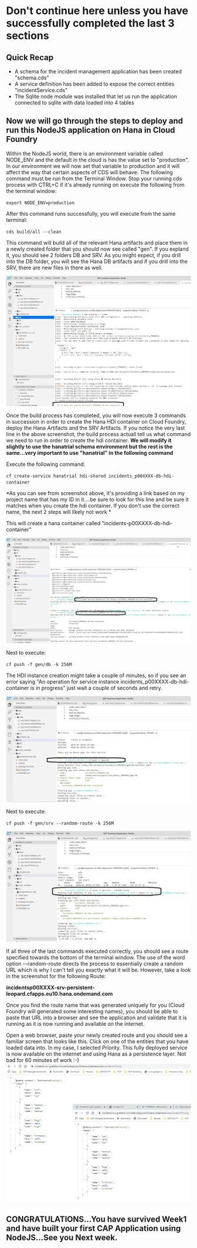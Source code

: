 # Don't continue here unless you have successfully completed the last 3 sections

## Quick Recap
- A schema for the incident management application has been created "schema.cds"
- A service definition has been added to expose the correct entities "incidentService.cds"
- The Sqlite node module was installed that let us run the application connected to sqlite with data loaded into 4 tables

## Now we will go through the steps to deploy and run this NodeJS application on Hana in Cloud Foundry

Within the NodeJS world, there is an environment variable called NODE_ENV and the default in the cloud is has the value set to "production". In our environment we will now set that variable to production and it will affect the way that certain aspects of CDS will behave. The following command must be run from the Terminal Window. Stop your running cds process with CTRL+C if it's already running on execute the following from the terminal window:

`export NODE_ENV=production`


After this command runs successfully, you will execute from the same terminal:

`cds build/all --clean`

This command will build all of the relevant Hana artifacts and place them in a newly created folder that you should now see called "gen". If you expland it, you should see 2 folders DB and SRV. As you might expect, if you drill into the DB folder, you will see the Hana DB artifacts and if you drill into the SRV, there are new files in there as well.

![BUildall](Part4Images/cdsbuildall.jpg)

Once the build process has completed, you will now execute 3 commands in succession in order to create the Hana HDI container on Cloud Foundry, deploy the Hana Artifacts and the SRV Artifacts. If you notice the very last line in the above screenshot, the build process actuall tell us what command we need to run in order to create the hdi container. 
**We will modify it slightly to use the hanatrial schema environment but the rest is the same...very important to use "hanatrial" in the following command**

Execute the following command:

`cf create-service hanatrial hdi-shared incidents_p00XXXX-db-hdi-container`

*As you can see from screenshot above, it's providing a link based on my project name that has my ID in it....be sure to look for this line and be sure it matches when you create the hdi container. If you don't use the correct name, the next 2 steps will likely not work *

This will create a hana container called "incidents-p00XXXX-db-hdi-container"

![HDI Container](Part4Images/createhdi.jpg)

Next to execute:

`cf push -f gen/db -k 256M`

The HDI instance creation might take a couple of minutes, so if you see an error saying "An operation for service instance incidents_p00XXXX-db-hdi-container is in progress" just wait a couple of seconds and retry.

![PushDB](Part4Images/cfpushdb.jpg)

Next to execute:

`cf push -f gen/srv --random-route -k 256M`

![SRV](Part4Images/cfpushsrv.jpg)

If all three of the last commands executed correctly, you should see a route specified towards the bottom of the terminal window. The use of the word option --random-route directs the process to essentially create a random URL which is why I can't tell you exactly what it will be. However, take a look in the screenshot for the following Route: 

**incidentsp00XXXX-srv-persistent-leopard.cfapps.eu10.hana.ondemand.com**

Once you find the route name that was generated uniquely for you (Cloud Foundry will generated some interesting names), you should be able to paste that URL into a browser and see the application and validate that it is running as it is now running and available on the internet.

Open a web browser, paste your newly created route and you should see a familiar screen that looks like this. Click on one of the entities that you have loaded data into. In my case, I selected Priority. This fully deployed service is now available on the internet and using Hana as a persistence layer. Not bad for 60  minutes of work :-)
![HANACF](Part4Images/hanadeploy.jpg)

## CONGRATULATIONS...You have survived Week1 and have built your first CAP Application using NodeJS...See you Next week.
